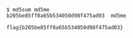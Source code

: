 ```
$ md5sum md5me
b205be85ff8a65b534050d98f475ad03  md5me
```

`flag{b205be85ff8a65b534050d98f475ad03}`

